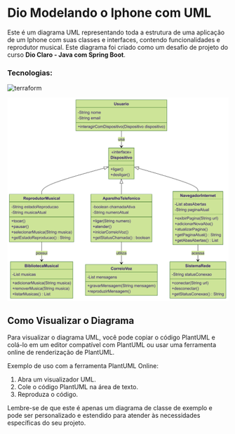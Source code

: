 # Dio Modelando o Iphone com UML

Este é um diagrama UML representando toda a estrutura de uma aplicação de um Iphone com suas classes e interfaces, contendo funcionalidades e reprodutor musical. Este diagrama foi criado como um desafio de projeto do curso **Dio Claro - Java com Spring Boot**.

### Tecnologias:

![terraform](https://img.shields.io/badge/-UML-white?style=for-the-badge&logo=UML&color=FABD14&logoColor=white)

![iphone](https://raw.githubusercontent.com/AlexandreGarciaJr/diagrama-o-UML-Iphone/refs/heads/main/UML%20Iphone.png)


## Como Visualizar o Diagrama

Para visualizar o diagrama UML, você pode copiar o código PlantUML e colá-lo em um editor compatível com PlantUML ou usar uma ferramenta online de renderização de PlantUML.

Exemplo de uso com a ferramenta PlantUML Online:
1. Abra um visualizador UML.
2. Cole o código PlantUML na área de texto.
3. Reproduza o código.

Lembre-se de que este é apenas um diagrama de classe de exemplo e pode ser personalizado e estendido para atender às necessidades específicas do seu projeto.
